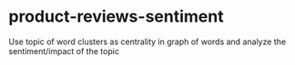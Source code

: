 # product-reviews-sentiment
Use topic of word clusters as centrality in graph of words and analyze the sentiment/impact of the topic
